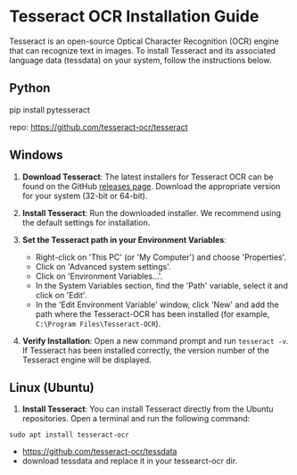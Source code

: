 # Tesseract OCR Installation Guide

Tesseract is an open-source Optical Character Recognition (OCR) engine that can recognize text in images. To install Tesseract and its associated language data (tessdata) on your system, follow the instructions below.

## Python

pip install pytesseract

repo: https://github.com/tesseract-ocr/tesseract

## Windows

1. **Download Tesseract**: The latest installers for Tesseract OCR can be found on the GitHub [releases page](https://github.com/UB-Mannheim/tesseract/wiki). Download the appropriate version for your system (32-bit or 64-bit).

2. **Install Tesseract**: Run the downloaded installer. We recommend using the default settings for installation.

3. **Set the Tesseract path in your Environment Variables**: 
    - Right-click on 'This PC' (or 'My Computer') and choose 'Properties'.
    - Click on 'Advanced system settings'.
    - Click on 'Environment Variables...'.
    - In the System Variables section, find the 'Path' variable, select it and click on 'Edit'.
    - In the 'Edit Environment Variable' window, click 'New' and add the path where the Tesseract-OCR has been installed (for example, `C:\Program Files\Tesseract-OCR`).

4. **Verify Installation**: Open a new command prompt and run `tesseract -v`. If Tesseract has been installed correctly, the version number of the Tesseract engine will be displayed.

## Linux (Ubuntu)

1. **Install Tesseract**: You can install Tesseract directly from the Ubuntu repositories. Open a terminal and run the following command:

```shell
sudo apt install tesseract-ocr
```

* https://github.com/tesseract-ocr/tessdata 
* download tessdata and replace it in your tessearct-ocr dir.